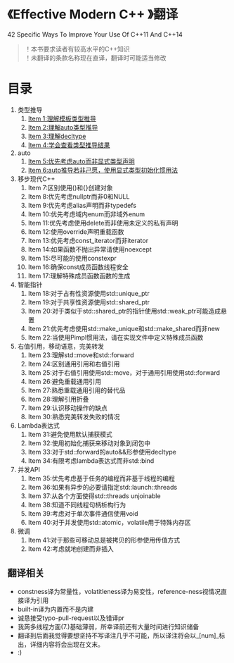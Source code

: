 # 《Effective Modern C++ 》翻译
42 Specific Ways To Improve Your Use Of C++11 And C++14

> ！本书要求读者有较高水平的C++知识<br>
> ！未翻译的条款名称现在直译，翻译时可能适当修改 

# 目录
1. 类型推导
	1. [Item 1:理解模板类型推导](https://github.com/racaljk/EffectiveModernCppChinese/blob/master/1.DeducingTypes/item1.md)
	2. [Item 2:理解auto类型推导](https://github.com/racaljk/EffectiveModernCppChinese/blob/master/1.DeducingTypes/item2.md)
	3. [Item 3:理解decltype](https://github.com/racaljk/EffectiveModernCppChinese/blob/master/1.DeducingTypes/item3.md)
	3. [Item 4:学会查看类型推导结果](https://github.com/racaljk/EffectiveModernCppChinese/blob/master/1.DeducingTypes/item4.md)
2. auto
	1. [Item 5:优先考虑auto而非显式类型声明](https://github.com/racaljk/EffectiveModernCppChinese/blob/master/2.auto/item5.md)
	2. [Item 6:auto推导若非己愿，使用显式类型初始化惯用法](https://github.com/racaljk/EffectiveModernCppChinese/blob/master/2.auto/item6.md)
3. 移步现代C++
	1. Item 7:区别使用()和{}创建对象
	2. Item 8:优先考虑nullptr而非0和NULL
	3. Item 9:优先考虑alias声明而非typedefs
	4. Item 10:优先考虑域内enum而非域外enum
	5. Item 11:优先考虑使用delete而非使用未定义的私有声明
	6. Item 12:使用override声明重载函数
	7. Item 13:优先考虑const_iterator而非iterator
	8. Item 14:如果函数不抛出异常请使用noexcept
	9. Item 15:尽可能的使用constexpr
	10. Item 16:确保const成员函数线程安全
	11. Item 17:理解特殊成员函数函数的生成
4. 智能指针
	1. Item 18:对于占有性资源使用std::unique_ptr
	2. Item 19:对于共享性资源使用std::shared_ptr
	3. Item 20:对于类似于std::shared_ptr的指针使用std::weak_ptr可能造成悬置
	4. Item 21:优先考虑使用std::make_unique和std::make_shared而非new
	5. Item 22:当使用Pimpl惯用法，请在实现文件中定义特殊成员函数
5. 右值引用，移动语意，完美转发
	1. Item 23:理解std::move和std::forward
	2. Item 24:区别通用引用和右值引用
	3. Item 25:对于右值引用使用std::move，对于通用引用使用std::forward
	4. Item 26:避免重载通用引用
	5. Item 27:熟悉重载通用引用的替代品
	6. Item 28:理解引用折叠
	7. Item 29:认识移动操作的缺点
	8. Item 30:熟悉完美转发失败的情况
6. Lambda表达式
	1. Item 31:避免使用默认捕获模式
	2. Item 32:使用初始化捕获来移动对象到闭包中
	3. Item 33:对于std::forward的auto&&形参使用decltype
	4. Item 34:有限考虑lambda表达式而非std::bind
7. 并发API
	1. Item 35:优先考虑基于任务的编程而非基于线程的编程
	2. Item 36:如果有异步的必要请指定std::launch::threads
	3. Item 37:从各个方面使得std::threads unjoinable
	4. Item 38:知道不同线程句柄析构行为
	5. Item 39:考虑对于单次事件通信使用void
	6. Item 40:对于并发使用std::atomic，volatile用于特殊内存区
8. 微调
	1. Item 41:对于那些可移动总是被拷贝的形参使用传值方式
	2. Item 42:考虑就地创建而非插入

## 翻译相关
+ constness译为常量性，volatitleness译为易变性，reference-ness视情况直接译为引用
+ built-in译为内置而不是内建
+ 诚恳接受typo-pull-request以及错译pr
+ 我蒟多线程方面(7.)基础薄弱，所幸译前还有大量时间进行知识储备
+ 翻译到后面我觉得要想坚持不写译注几乎不可能，所以译注将会以_[num]_标出，详细内容将会出现在文末。
+ :)